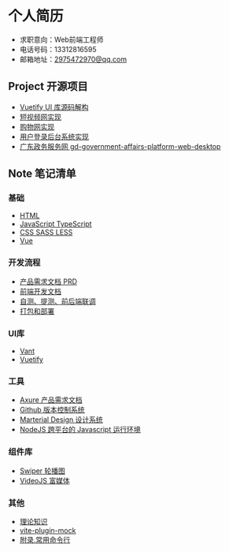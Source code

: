 # 个人简历

- 求职意向：Web前端工程师
- 电话号码：13312816595
- 邮箱地址：2975472970@qq.com

## Project 开源项目

- [Vuetify UI 库源码解构](https://sound934825125.github.io/)
- [短视频网实现](https://sound934825125.github.io/)
- [购物网实现](https://sound934825125.github.io/)
- [用户登录后台系统实现](https://sound934825125.github.io/)
- [广东政务服务网 gd-government-affairs-platform-web-desktop](/)

## Note 笔记清单

### 基础

- [HTML](/)
- [JavaScript TypeScript](/)
- [CSS SASS LESS](/)
- [Vue](https://keepenthusiasmlearning.github.io/note/basis-vue/index.html)

### 开发流程

- [产品需求文档 PRD](https://keepenthusiasmlearning.github.io/note/development-process/PRD.html)
- [前端开发文档](https://keepenthusiasmlearning.github.io/note/development-process/front-end-document.html)
- [自测、提测、前后端联调](/)
- [打包和部署](/)


### UI库

- [Vant](/)
- [Vuetify](/)

### 工具

- [Axure 产品需求文档](/)
- [Github 版本控制系统](https://keepenthusiasmlearning.github.io/note/utility-github/index.html)
- [Marterial Design 设计系统](/)
- [NodeJS 跨平台的 Javascript 运行环境](/)

### 组件库

- [Swiper 轮播图](/)
- [VideoJS 富媒体](/)

### 其他

- [理论知识](/)
- [vite-plugin-mock](/)
- [附录.常用命令行](/)
